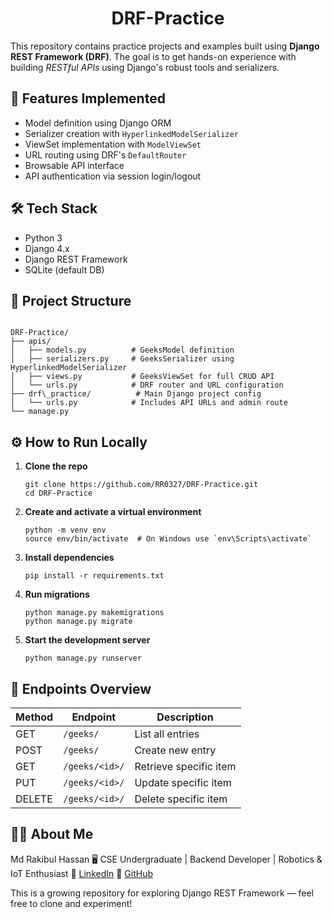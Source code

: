 <h1 align="center">DRF-Practice</h1>

This repository contains practice projects and examples built using **Django REST Framework (DRF)**. The goal is to get hands-on experience with building *RESTful APIs* using Django's robust tools and serializers.

## 🚀 Features Implemented

- Model definition using Django ORM
- Serializer creation with `HyperlinkedModelSerializer`
- ViewSet implementation with `ModelViewSet`
- URL routing using DRF's `DefaultRouter`
- Browsable API interface
- API authentication via session login/logout

## 🛠 Tech Stack

- Python 3
- Django 4.x
- Django REST Framework
- SQLite (default DB)

## 📂 Project Structure

```

DRF-Practice/
├── apis/
│   ├── models.py          # GeeksModel definition
│   ├── serializers.py     # GeeksSerializer using HyperlinkedModelSerializer
│   ├── views.py           # GeeksViewSet for full CRUD API
│   └── urls.py            # DRF router and URL configuration
├── drf\_practice/          # Main Django project config
│   └── urls.py            # Includes API URLs and admin route
└── manage.py

````

## ⚙️ How to Run Locally

1. **Clone the repo**
   ```
   git clone https://github.com/RR0327/DRF-Practice.git
   cd DRF-Practice
   ```

2. **Create and activate a virtual environment**
   ```
   python -m venv env
   source env/bin/activate  # On Windows use `env\Scripts\activate`
   ```

3. **Install dependencies**
   ```
   pip install -r requirements.txt
   ```

4. **Run migrations**
   ```
   python manage.py makemigrations
   python manage.py migrate
   ```

5. **Start the development server**
   ```
   python manage.py runserver
   ```

## 📌 Endpoints Overview

| Method | Endpoint       | Description            |
| ------ | -------------- | ---------------------- |
| GET    | `/geeks/`      | List all entries       |
| POST   | `/geeks/`      | Create new entry       |
| GET    | `/geeks/<id>/` | Retrieve specific item |
| PUT    | `/geeks/<id>/` | Update specific item   |
| DELETE | `/geeks/<id>/` | Delete specific item   |

## 🙋‍♂️ About Me

Md Rakibul Hassan
🖥️ CSE Undergraduate | Backend Developer | Robotics & IoT Enthusiast
🔗 [LinkedIn](https://www.linkedin.com/in/md-rakibul-hassan-507b00308)
🐙 [GitHub](https://github.com/RR0327)


This is a growing repository for exploring Django REST Framework — feel free to clone and experiment!

